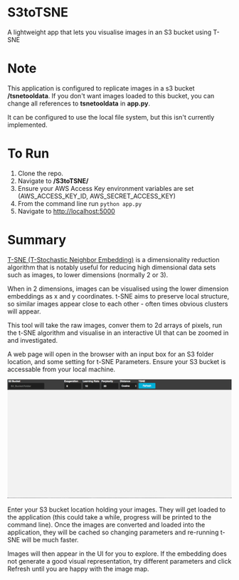 S3toTSNE
=============

A lightweight app that lets you visualise images in an S3 bucket using T-SNE

Note
===============
This application is configured to replicate images in a s3 bucket **/tsnetooldata**. If you don't want images loaded to this bucket, you can change all references to **tsnetooldata** in **app.py**.

It can be configured to use the local file system, but this isn't currently implemented.

To Run
===============

1. Clone the repo.
2. Navigate to **/S3toTSNE/**
3. Ensure your AWS Access Key environment variables are set (AWS_ACCESS_KEY_ID, AWS_SECRET_ACCESS_KEY)
4. From the command line run `python app.py`
5. Navigate to [http://localhost:5000](http://localhost:5000)

Summary
=============

[T-SNE (T-Stochastic Neighbor Embedding)](https://en.wikipedia.org/wiki/T-distributed_stochastic_neighbor_embedding) is a dimensionality reduction algorithm that is notably useful for reducing high dimensional data sets such as images, to lower dimensions (normally 2 or 3). 

When in 2 dimensions, images can be visualised using the lower dimension embeddings as x and y coordinates. t-SNE aims to preserve local structure, so similar images appear close to each other - often times obvious clusters will appear.

This tool will take the raw images, conver them to 2d arrays of pixels, run the t-SNE algorithm and visualise in an interactive UI that can be zoomed in and investigated.

A web page will open in the browser with an input box for an S3 folder location, and some setting for t-SNE Parameters. Ensure your S3 bucket is accessable from your local machine.

<img src = "https://github.com/GerHarte/S3toTSNE/blob/master/static/img/Screenshot1.png"/>

Enter your S3 bucket location holding your images. They will get loaded to the application (this could take a while, progress will be printed to the command line). Once the images are converted and loaded into the application, they will be cached so changing parameters and re-running t-SNE will be much faster.

Images will then appear in the UI for you to explore. If the embedding does not generate a good visual representation, try different parameters and click Refresh until you are happy with the image map.



